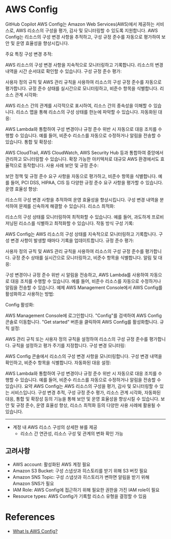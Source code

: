 # AWS Config

GitHub Copilot
AWS Config는 Amazon Web Services(AWS)에서 제공하는 서비스로, AWS 리소스의 구성을 평가, 감사 및 모니터링할 수 있도록 지원합니다. AWS Config는 리소스의 구성 변경 사항을 추적하고, 구성 규정 준수를 자동으로 평가하여 보안 및 운영 효율성을 향상시킵니다.

주요 특징
구성 변경 추적:

AWS 리소스의 구성 변경 사항을 지속적으로 모니터링하고 기록합니다.
리소스의 변경 내역을 시간 순서대로 확인할 수 있습니다.
구성 규정 준수 평가:

사용자 정의 규칙 및 AWS 관리 규칙을 사용하여 리소스의 구성 규정 준수를 자동으로 평가합니다.
규정 준수 상태를 실시간으로 모니터링하고, 비준수 항목을 식별합니다.
리소스 관계 시각화:

AWS 리소스 간의 관계를 시각적으로 표시하여, 리소스 간의 종속성을 이해할 수 있습니다.
리소스 맵을 통해 리소스의 구성 상태를 한눈에 파악할 수 있습니다.
자동화된 대응:

AWS Lambda와 통합하여 구성 변경이나 규정 준수 위반 시 자동으로 대응 조치를 수행할 수 있습니다.
예를 들어, 비준수 리소스를 자동으로 수정하거나 알림을 전송할 수 있습니다.
통합 및 확장성:

AWS CloudTrail, AWS CloudWatch, AWS Security Hub 등과 통합하여 중앙에서 관리하고 모니터링할 수 있습니다.
확장 가능한 아키텍처로 대규모 AWS 환경에서도 효율적으로 동작합니다.
사용 사례
보안 및 규정 준수:

보안 정책 및 규정 준수 요구 사항을 자동으로 평가하고, 비준수 항목을 식별합니다.
예를 들어, PCI DSS, HIPAA, CIS 등 다양한 규정 준수 요구 사항을 평가할 수 있습니다.
운영 효율성 향상:

리소스의 구성 변경 사항을 추적하여 운영 효율성을 향상시킵니다.
구성 변경 내역을 분석하여 문제를 신속하게 해결할 수 있습니다.
리소스 최적화:

리소스의 구성 상태를 모니터링하여 최적화할 수 있습니다.
예를 들어, 과도하게 프로비저닝된 리소스를 식별하고 최적화할 수 있습니다.
작동 방식
구성 기록:

AWS Config는 AWS 리소스의 구성 상태를 지속적으로 모니터링하고 기록합니다.
구성 변경 사항이 발생할 때마다 기록을 업데이트합니다.
규정 준수 평가:

사용자 정의 규칙 및 AWS 관리 규칙을 사용하여 리소스의 구성 규정 준수를 평가합니다.
규정 준수 상태를 실시간으로 모니터링하고, 비준수 항목을 식별합니다.
알림 및 대응:

구성 변경이나 규정 준수 위반 시 알림을 전송하고, AWS Lambda를 사용하여 자동으로 대응 조치를 수행할 수 있습니다.
예를 들어, 비준수 리소스를 자동으로 수정하거나 알림을 전송할 수 있습니다.
예제
AWS Management Console에서 AWS Config를 활성화하고 사용하는 방법:

Config 활성화:

AWS Management Console에 로그인합니다.
"Config"를 검색하여 AWS Config 콘솔로 이동합니다.
"Get started" 버튼을 클릭하여 AWS Config를 활성화합니다.
규칙 설정:

AWS 관리 규칙 또는 사용자 정의 규칙을 설정하여 리소스의 구성 규정 준수를 평가합니다.
규칙을 설정하고 평가 주기를 지정합니다.
구성 변경 모니터링:

AWS Config 콘솔에서 리소스의 구성 변경 사항을 모니터링합니다.
구성 변경 내역을 확인하고, 비준수 항목을 식별합니다.
자동화된 대응 설정:

AWS Lambda와 통합하여 구성 변경이나 규정 준수 위반 시 자동으로 대응 조치를 수행할 수 있습니다.
예를 들어, 비준수 리소스를 자동으로 수정하거나 알림을 전송할 수 있습니다.
요약
AWS Config는 AWS 리소스의 구성을 평가, 감사 및 모니터링할 수 있는 서비스입니다. 구성 변경 추적, 구성 규정 준수 평가, 리소스 관계 시각화, 자동화된 대응, 통합 및 확장성 등의 기능을 통해 보안 및 운영 효율성을 향상시킬 수 있습니다. 보안 및 규정 준수, 운영 효율성 향상, 리소스 최적화 등의 다양한 사용 사례에 활용될 수 있습니다.

---

- 계정 내 AWS 리소스 구성의 상세한 뷰를 제공
    - 리소스 간 연관성, 리소스 구성 및 관계의 변화 확인 가능

## 고려사항
- AWS account: 활성화된 AWS 계정 필요
- Amazon S3 Bucket: 구성 스냅샷과 히스토리를 받기 위해 S3 버킷 필요
- Amazon SNS Topic: 구성 스냅샷과 히스토리가 변하면 알림을 받기 위해 Amazon SNS가 필요
- IAM Role: AWS Config에 접근하기 위해 필요한 권한을 가진 IAM role이 필요
- Resource types: AWS Config가 기록할 리소스 유형을 결정할 수 있음

# References
- [What Is AWS Config?](https://docs.aws.amazon.com/config/latest/developerguide/WhatIsConfig.html)